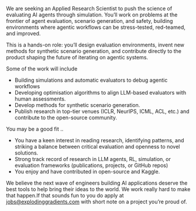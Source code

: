 We are seeking an Applied Research Scientist to push the science of evaluating AI agents through simulation. You’ll work on problems at the frontier of agent evaluation, scenario generation, and safety, building environments where agentic workflows can be stress-tested, red-teamed, and improved.

This is a hands-on role: you’ll design evaluation environments, invent new methods for synthetic scenario generation, and contribute directly to the product shaping the future of iterating on agentic systems.

Some of the work will include

- Building simulations and automatic evaluators to debug agentic workflows
- Developing optimisation algorithms to align LLM-based evaluators with human assessments.
- Develop methods for synthetic scenario generation.
- Publish research in top-tier venues (ICLR, NeurIPS, ICML, ACL, etc.) and contribute to the open-source community.

You may be a good fit ..

- You have a keen interest in reading research, identifying patterns, and striking a balance between critical evaluation and openness to novel solutions.
- Strong track record of research in LLM agents, RL, simulation, or evaluation frameworks (publications, projects, or GitHub repos)
- You enjoy and have contributed in open-source and Kaggle.

We believe the next wave of engineers building AI applications deserve the best tools to help bring their ideas to the world. We work really hard to make that happen.If that sounds fun to you do apply at [jobs@explodinggradients.com](mailto:jobs@explodinggradients.com) with short note on a project you’re proud of.